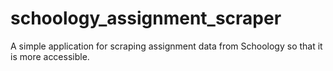 # schoology_assignment_scraper
A simple application for scraping assignment data from Schoology so that it is more accessible.
